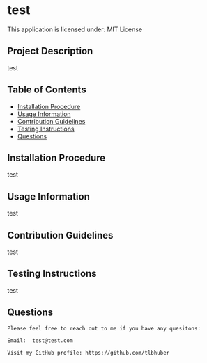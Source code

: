 # test

This application is licensed under:
 MIT License

## Project Description
 test

## Table of Contents
* [Installation Procedure](#install)
* [Usage Information](#usage)
* [Contribution Guidelines](#contribution)
* [Testing Instructions](#test)
* [Questions](#Questions)

## Installation Procedure
 test

## Usage Information
 test

## Contribution Guidelines
 test

## Testing Instructions
 test

## Questions
 
    Please feel free to reach out to me if you have any quesitons:

    Email:  test@test.com
 
    Visit my GitHub profile: https://github.com/tlbhuber


